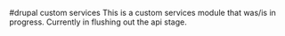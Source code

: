 #drupal custom services 
This is a custom services module that was/is in progress.  Currently in flushing out the api stage.
